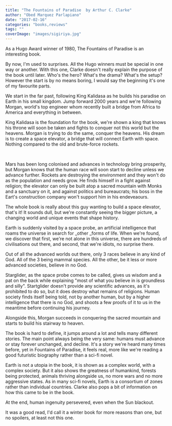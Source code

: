 ```yaml
---
title: "The Fountains of Paradise  by Arthur C. Clarke"
author: "Obed Marquez Parlapiano"
date: "2017-02-16"
categories: "books,reviews"
tags: ""
coverImage: "images/sigiriya.jpg"
---
```


As a Hugo Award winner of 1980, The Fountains of Paradise is an interesting book.

By now, I'm used to surprises. All the Hugo winners must be special in one way or another. With this one, Clarke doesn't really explain the purpose of the book until later. Who's the hero? What's the drama? What's the setup? However the start is by no means boring, I would say the beginning it's one of my favourite parts.

We start in the far past, following King Kalidasa as he builds his paradise on Earth in his small kingdom. Jump forward 2000 years and we're following Morgan, world's top engineer whom recently built a bridge from Africa to America and everything in between.

King Kalidasa is the foundation for the book, we're shown a king that knows his throne will soon be taken and fights to conquer not this world but the heavens. Morgan is trying to do the same, conquer the heavens. His dream is to create a space elevator, a bridge that will connect Earth with space. Nothing compared to the old and brute-force rockets.

 

Mars has been long colonised and advances in technology bring prosperity, but Morgan knows that the human race will soon start to decline unless we advance further. Rockets are destroying the environment and they won't do as the population and needs grow. He finds himself in a fight against religion; the elevator can only be built atop a sacred mountain with Monks and a sanctuary on it, and against politics and bureaucrats; his boss in the Eart's construction company won't support him in his endeveaours.

The whole book is really about this guy wanting to build a space elevator, that's it! It sounds dull, but we're constantly seeing the bigger picture, a changing world and unique events that shape history.

Earth is suddenly visited by a space probe, an artificial intelligence that roams the universe in search for _other _forms of life. When we're found, we discover that first, we're not alone in this universe, there are hundreds of civilisations out there, and second, that we're idiots, no surprise there.

Out of all the advanced worlds out there, only 3 races believe in any kind of God. All of the 3 being mammal species. All the other, be it less or more advanced societies, believe in no God.

Starglider, as the space probe comes to be called, gives us wisdom and a pat on the back while explaining "most of what you believe in is groundless and silly". Startglider doesn't provide any scientific advances, as it's prohibited to do so, but it does destroy what remains of religions. Human society finds itself being told, not by another human, but by a higher intelligence that there is no God, and shoots a few proofs of it to us in the meantime before continuing his journey.

Alongside this, Morgan succeeds in conquering the sacred mountain and starts to build his stairway to heaven.

The book is hard to define, it jumps around a lot and tells many different stories. The main point always being the very same: humans must advance or stay forever unchanged, and decline. It's a story we're heard many times before, yet in Fountains of Paradise, it feels real, more like we're reading a good futuristic biography rather than a sci-fi novel.

Earth is not a utopia in the book, it is shown as a complex world, with a complex society. But it also shows the greatness of humankind, forests being protected, animals thriving alongside us, no more wars and no more aggressive states. As in many sci-fi novels, Earth is a consortium of zones rather than individual countries. Clarke also pops a bit of information on how this came to be in the book.

At the end, human ingenuity persevered, even when the Sun blackout.

It was a good read, I'd call it a winter book for more reasons than one, but no spoilers, at least not this one.
